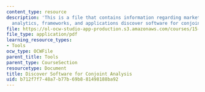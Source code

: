 ```yaml
---
content_type: resource
description: 'This is a file that contains information regarding marketing management:
  analytics, frameworks, and applications discover software for conjoint analysis'
file: https://ol-ocw-studio-app-production.s3.amazonaws.com/courses/15-810-marketing-management-analytics-frameworks-and-applications-fall-2015/b712f7f748a7b77b69b881498188ba92_MIT15_810F15_Discover.pdf
file_type: application/pdf
learning_resource_types:
- Tools
ocw_type: OCWFile
parent_title: Tools
parent_type: CourseSection
resourcetype: Document
title: Discover Software for Conjoint Analysis
uid: b712f7f7-48a7-b77b-69b8-81498188ba92
---
```

